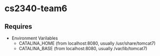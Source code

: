 cs2340-team6
========================

Requires
--------
- Environment Varilables
    - CATALINA\_HOME (from localhost:8080, usually /usr/share/tomcat7)
    - CATALINA\_BASE (from localhost:8080, usually /var/lib/tomcat7)
